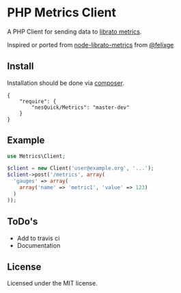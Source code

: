 # PHP Metrics Client

A PHP Client for sending data to [librato metrics][].

Inspired or ported from [node-librato-metrics](https://github.com/holidayextras/node-librato-metrics) from [@felixge](https://twitter.com/felixge)

[librato metrics]: metrics.librato.com

## Install

Installation should be done via [composer](http://packagist.org/).

```
{
    "require": {
        "nesQuick/Metrics": "master-dev"
    }
}
```

## Example

```php
use Metrics\Client;

$client = new Client('user@example.org', '...');
$client->post('/metrics', array(
  'gauges' => array(
    array('name' => 'metric1', 'value' => 123)
  )
));
```

## ToDo's
* Add to travis ci
* Documentation

## License

Licensed under the MIT license.